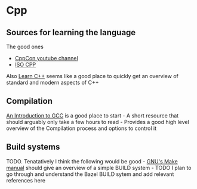 # Cpp
## Sources for learning the language
The good ones
- [CppCon youtube channel](https://www.youtube.com/cppcon)
- [ISO CPP](https://isocpp.org/)

Also [Learn C++](https://www.learncpp.com/) seems like a good place to quickly get an overview of standard and modern aspects of C++

## Compilation
[An Introduction to GCC](./resources/gccintro.pdf) is a good place to start
    - A short resource that should arguably only take a few hours to read
    - Provides a good high level overview of the Compilation process and options to control it

## Build systems
TODO. Tenatatively I think the following would be good
    - [GNU's Make manual](https://www.gnu.org/software/make/manual/make.pdf) should give an overview of a simple BUILD system
    - TODO I plan to go through and understand the Bazel BUILD sytem and add relevant references here
